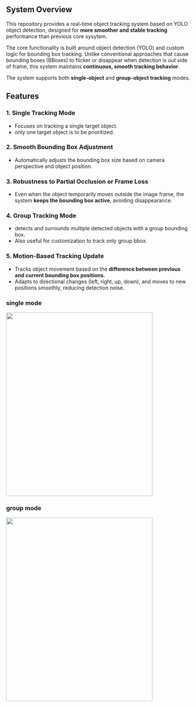 ## System Overview
This repository provides a real-time object tracking system based on YOLO object detection, designed for **more smoother and stable tracking** performance than previous core sysytem. 

The core functionality is built around object detection (YOLO) and custom logic for bounding box tracking. 
Unlike conventional approaches that cause bounding boxes (BBoxes) to flicker or disappear when detection is out side of frame, this system maintains **continuous, smooth tracking behavior**.

The system supports both **single-object** and **group-object tracking** modes.

## Features

### 1. Single Tracking Mode
- Focuses on tracking a single target object.
- only one target object is to be prioritized.

### 2. Smooth Bounding Box Adjustment
- Automatically adjusts the bounding box size based on camera perspective and object position.

### 3. Robustness to Partial Occlusion or Frame Loss
- Even when the object temporarily moves outside the image frame, the system **keeps the bounding box active**, avoiding disappearance.

### 4. Group Tracking Mode
- detects and surrounds multiple detected objects with a group bounding box.
- Also useful for customization to track only group bbox.

### 5. Motion-Based Tracking Update
- Tracks object movement based on the **difference between previous and current bounding box positions**.
- Adapts to directional changes (left, right, up, down), and moves to new positions smoothly, reducing detection noise.

### single mode

<img src="https://github.com/user-attachments/assets/0b0213ec-8a7a-416e-92e9-e59c822d5eae" width="400px" height="500px">


### group mode

<img src="https://github.com/user-attachments/assets/6fce4f9d-33be-4d09-a254-0f96c9a575ab" width="400px" height="500px">
